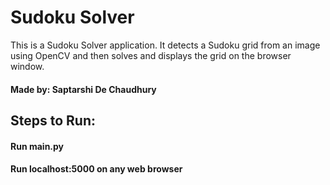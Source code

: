 # Sudoku Solver
This is a Sudoku Solver application. It detects a Sudoku grid from an image using OpenCV and then solves and displays the grid on the browser window.

#### Made by: Saptarshi De Chaudhury

## Steps to Run:

#### Run main.py

#### Run localhost:5000 on any web browser

